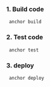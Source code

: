 ### 1. Build code
``` anchor build```

### 2. Test code
``` anchor test```

### 3. deploy
``` anchor deploy```
